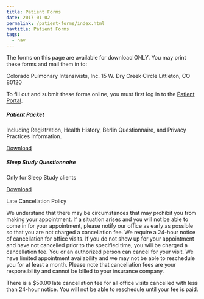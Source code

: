 ```yaml
---
title: Patient Forms
date: 2017-01-02
permalink: /patient-forms/index.html
navtitle: Patient Forms
tags:
  - nav
---
```

The forms on this page are available for download ONLY. 
You may print these forms and mail them in to:

Colorado Pulmonary Intensivists, Inc.
15 W. Dry Creek Circle
Littleton, CO 80120

To fill out and submit these forms online, you must first log in to the [Patient Portal](https://www.myhealthrecord.com/Portal/SSO).

<div class="row mb-4">
  <div class="col-sm-6">
    <div class="card">
      <div class="card-body">
        <h5 class="card-title">Patient Packet</h5>
        <p class="card-text">Including Registration, Health History, Berlin Questionnaire, and Privacy Practices Information.</p>
        <a href="/static/patient-packet.pdf" class="btn btn-primary">Download</a>
      </div>
    </div>
  </div>
  <div class="col-sm-6">
    <div class="card">
      <div class="card-body">
        <h5 class="card-title">Sleep Study Questionnaire</h5>
        <p class="card-text">Only for Sleep Study clients</p>
        <a href="/static/sleep-study-questionnaire.pdf" class="btn btn-primary">Download</a>
      </div>
    </div>
  </div>
</div>

Late Cancellation Policy

We understand that there may be circumstances that may prohibit you from making your appointment. If a situation arises and you will not be able to come in for your appointment, please notify our office as early as possible so that you are not charged a cancellation fee. We require a 24-hour notice of cancellation for office visits. If you do not show up for your appointment and have not cancelled prior to the specified time, you will be charged a cancellation fee. You or an authorized person can cancel for your visit. We have limited appointment availability and we may not be able to reschedule you for at least a month. Please note that cancellation fees are your responsibility and cannot be billed to your insurance company.

There is a $50.00 late cancellation fee for all office visits cancelled with less than 24-hour notice. You will not be able to reschedule until your fee is paid.